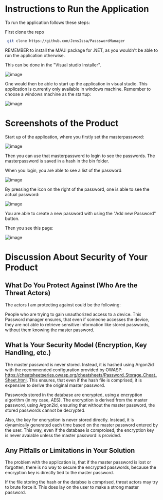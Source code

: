 # Instructions to Run the Application

To run the application follows these steps:

First clone the repo 
  ```bash
   git clone https://github.com/JensIssa/PassswordManager
```
REMEMBER to install the MAUI package for .NET, as you wouldn't be able to run the application otherwise.

This can be done in the "Visual studio Installer". 

![image](https://github.com/user-attachments/assets/abd611c3-9568-4107-b708-c136024b90ad)

One would then be able to start up the application in visual studio. This application is currently only available in windows machine. Remember to choose a windows machine as the startup:

![image](https://github.com/user-attachments/assets/509d3fb9-9e95-473c-91bf-cb494f1bd7fa)



# Screenshots of the Product

Start up of the application, where you firstly set the masterpassword:

![image](https://github.com/user-attachments/assets/c758c169-5414-4b6d-813a-4fc652c2ffe3)

Then you can use that masterpassword to login to see the passwords. The masterpassword is saved in a hash in the bin folder.

When you login, you are able to see a list of the password:

![image](https://github.com/user-attachments/assets/cbcd3b32-419a-4f92-b344-4a272fb5a51d)

By pressing the icon on the right of the password, one is able to see the actual password:

![image](https://github.com/user-attachments/assets/c89ef7b4-f15a-45bc-ab6b-8a748c78d6bc)

You are able to create a new password with using the "Add new Password" button.

Then you see this page:

![image](https://github.com/user-attachments/assets/b3124d33-4ed2-4a7c-a3b8-51b5d5041836)


# Discussion About Security of Your Product

## What Do You Protect Against (Who Are the Threat Actors)

The actors I am protecting against could be the following:

People who are trying to gain unauthorized access to a device. This Password manager ensures, that even if someone accesses the device, they are not able to retrieve sensitive information like stored passwords, without them knowing the master password.

## What Is Your Security Model (Encryption, Key Handling, etc.)

The master password is never stored. Instead, it is hashed using Argon2id with the recommended configuration provided by OWASP: https://cheatsheetseries.owasp.org/cheatsheets/Password_Storage_Cheat_Sheet.html. This ensures, that even if the hash file is comprised, it is expensive to derive the original master password.

Passwords stored in the database are encrypted, using a encryption algorithm (in my case, AES). The encryption is derived from the master password, using Argon2id, ensuring that without the master password, the stored passwords cannot be decrypted.

Also, the key for encryption is never stored directly. Instead, it is dynamically generated each time based on the master password entered by the user. This way, even if the database is comproised, the encryption key is never avaiable unless the master password is provided.

## Any Pitfalls or Limitations in Your Solution

The problem with the application is, that if the master password is lost or forgotten, there is no way to secure the encrypted passwords, because the encryption key is directly tied to the master password.

If the file storing the hash or the databse is comprised, threat actors may try to brute force it. This does lay on the user to make a strong master password.
